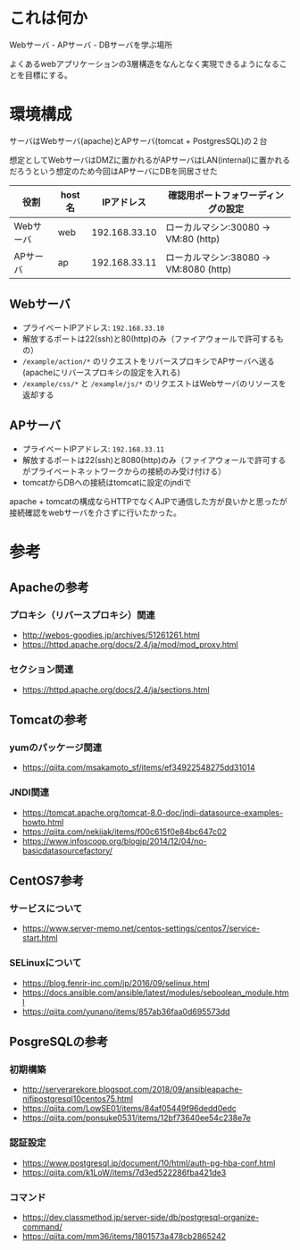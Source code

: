 # これは何か

Webサーバ - APサーバ - DBサーバを学ぶ場所

よくあるwebアプリケーションの3層構造をなんとなく実現できるようになることを目標にする。

# 環境構成

サーバはWebサーバ(apache)とAPサーバ(tomcat + PostgresSQL)の２台

想定としてWebサーバはDMZに置かれるがAPサーバはLAN(internal)に置かれるだろうという想定のため今回はAPサーバにDBを同居させた

|役割|host名|IPアドレス|確認用ポートフォワーディングの設定|
|-|-|-|-|
|Webサーバ|web|192.168.33.10|ローカルマシン:30080 -> VM:80 (http)|
|APサーバ|ap|192.168.33.11|ローカルマシン:38080 -> VM:8080 (http)|

## Webサーバ

* プライベートIPアドレス: `192.168.33.10`
* 解放するポートは22(ssh)と80(http)のみ（ファイアウォールで許可するもの）
* `/example/action/*` のリクエストをリバースプロキシでAPサーバへ送る(apacheにリバースプロキシの設定を入れる)
* `/example/css/*` と `/example/js/*` のリクエストはWebサーバのリソースを返却する

## APサーバ

* プライベートIPアドレス: `192.168.33.11`
* 解放するポートは22(ssh)と8080(http)のみ（ファイアウォールで許可するがプライベートネットワークからの接続のみ受け付ける）
* tomcatからDBへの接続はtomcatに設定のjndiで

apache + tomcatの構成ならHTTPでなくAJPで通信した方が良いかと思ったが接続確認をwebサーバを介さずに行いたかった。


# 参考
## Apacheの参考
### プロキシ（リバースプロキシ）関連
* http://webos-goodies.jp/archives/51261261.html
* https://httpd.apache.org/docs/2.4/ja/mod/mod_proxy.html
### セクション関連
* https://httpd.apache.org/docs/2.4/ja/sections.html

## Tomcatの参考
### yumのパッケージ関連
* https://qiita.com/msakamoto_sf/items/ef34922548275dd31014
### JNDI関連
* https://tomcat.apache.org/tomcat-8.0-doc/jndi-datasource-examples-howto.html
* https://qiita.com/nekijak/items/f00c615f0e84bc647c02
* https://www.infoscoop.org/blogjp/2014/12/04/no-basicdatasourcefactory/

## CentOS7参考
### サービスについて
* https://www.server-memo.net/centos-settings/centos7/service-start.html

### SELinuxについて
* https://blog.fenrir-inc.com/jp/2016/09/selinux.html
* https://docs.ansible.com/ansible/latest/modules/seboolean_module.html
* https://qiita.com/yunano/items/857ab36faa0d695573dd

## PosgreSQLの参考
### 初期構築
* http://serverarekore.blogspot.com/2018/09/ansibleapache-nifipostgresql10centos75.html
* https://qiita.com/LowSE01/items/84af05449f96dedd0edc
* https://qiita.com/ponsuke0531/items/12bf73640ee54c238e7e
### 認証設定
* https://www.postgresql.jp/document/10/html/auth-pg-hba-conf.html
* https://qiita.com/k1LoW/items/7d3ed522286fba421de3
### コマンド
* https://dev.classmethod.jp/server-side/db/postgresql-organize-command/
* https://qiita.com/mm36/items/1801573a478cb2865242

